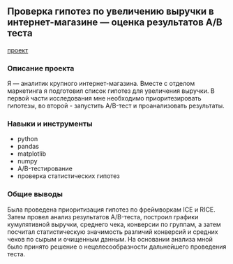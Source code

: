 ## Проверка гипотез по увеличению выручки в интернет-магазине — оценка результатов A/B теста
[проект](https://github.com/Tushkin99/Portfolio/blob/main/borrowers_research/Исследование%20надежности%20заемщиков.ipynb)
### Описание проекта
Я — аналитик крупного интернет-магазина. Вместе с отделом маркетинга я подготовил список гипотез для увеличения выручки. В первой части исследования мне необходимо приоритезировать гипотезы, во второй - запустить A/B-тест и проанализовать результаты. 
### Навыки и инструменты
- python
- pandas
- matplotlib
- numpy
- A/B-тестирование
- проверка статистических гипотез
### Общие выводы 
Была проведена приоритизация гипотез по фреймворкам ICE и RICE. Затем провел анализ результатов A/B-теста, построил графики кумулятивной выручки, среднего чека, конверсии по группам, а затем посчитал статистическую значимость различий конверсий и средних чеков по сырым и очищенным данным. На основании анализа мной было принято решение о нецелесообразности дальнейшего проведения теста.
